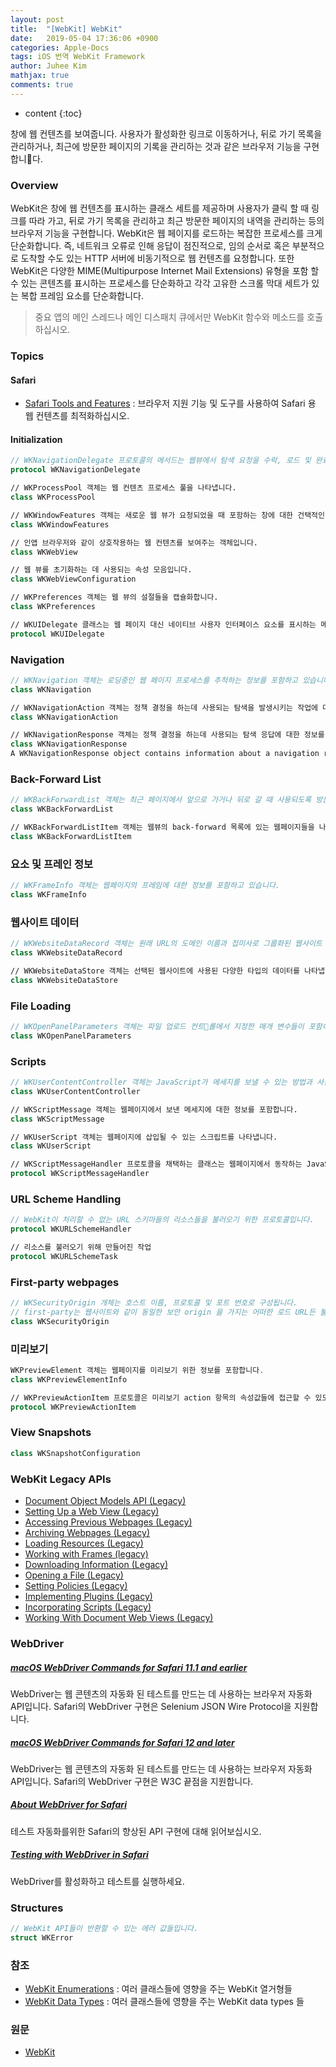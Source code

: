 ```yaml
---
layout: post
title:  "[WebKit] WebKit"
date:   2019-05-04 17:36:06 +0900
categories: Apple-Docs
tags: iOS 번역 WebKit Framework
author: Juhee Kim
mathjax: true
comments: true
---
```


* content
{:toc}

창에 웹 컨텐츠를 보여줍니다. 사용자가 활성화한 링크로 이동하거나, 뒤로 가기 목록을 관리하거나, 최근에 방문한 페이지의 기록을 관리하는 것과 같은 브라우저 기능을 구현합니다.

### Overview
WebKit은 창에 웹 컨텐츠를 표시하는 클래스 세트를 제공하며 사용자가 클릭 할 때 링크를 따라 가고, 뒤로 가기 목록을 관리하고 최근 방문한 페이지의 내역을 관리하는 등의 브라우저 기능을 구현합니다. WebKit은 웹 페이지를 로드하는 복잡한 프로세스를 크게 단순화합니다. 즉, 네트워크 오류로 인해 응답이 점진적으로, 임의 순서로 혹은 부분적으로 도착할 수도 있는 HTTP 서버에 비동기적으로 웹 컨텐츠를 요청합니다. 또한 WebKit은 다양한 MIME(Multipurpose Internet Mail Extensions) 유형을 포함 할 수 있는 콘텐츠를 표시하는 프로세스를 단순화하고 각각 고유한 스크롤 막대 세트가 있는 복합 프레임 요소를 단순화합니다.

> 중요
> 앱의 메인 스레드나 메인 디스패치 큐에서만 WebKit 함수와 메소드를 호출하십시오.

### Topics
#### Safari
* [Safari Tools and Features](https://developer.apple.com/documentation/webkit/safari_tools_and_features) : 브라우저 지원 기능 및 도구를 사용하여 Safari 용 웹 컨텐츠를 최적화하십시오.

#### Initialization
```swift
// WKNavigationDelegate 프로토콜의 메서드는 웹뷰에서 탐색 요청을 수락, 로드 및 완료하는 과정에서 트리거되는 사용자 지정 동작을 구현하는 데 도움이됩니다.
protocol WKNavigationDelegate

// WKProcessPool 객체는 웹 컨텐츠 프로세스 풀을 나타냅니다.
class WKProcessPool

// WKWindowFeatures 객체는 새로운 웹 뷰가 요청되었을 때 포함하는 창에 대한 건택적인 특성들을 지정합니다.
class WKWindowFeatures

// 인앱 브라우저와 같이 상호작용하는 웹 컨텐츠를 보여주는 객체입니다.
class WKWebView

// 웹 뷰를 초기화하는 데 사용되는 속성 모음입니다.
class WKWebViewConfiguration

// WKPreferences 객체는 웹 뷰의 설절들을 캡슐화합니다.
class WKPreferences

// WKUIDelegate 클래스는 웹 페이지 대신 네이티브 사용자 인터페이스 요소를 표시하는 메서드를 제공합니다.
protocol WKUIDelegate
```

### Navigation
```swift
// WKNavigation 객체는 로딩중인 웹 페이지 프로세스를 추척하는 정보를 포함하고 있습니다.
class WKNavigation

// WKNavigationAction 객체는 정책 결정을 하는데 사용되는 탐색을 발생시키는 작업에 대한 정보를 가지고 있습니다.
class WKNavigationAction

// WKNavigationResponse 객체는 정책 결정을 하는데 사용되는 탐색 응답에 대한 정보를 가지고 있습니다.
class WKNavigationResponse
A WKNavigationResponse object contains information about a navigation response, used for making policy decisions.
```

### Back-Forward List
```swift
// WKBackForwardList 객체는 최근 페이지에서 앞으로 가거나 뒤로 갈 때 사용되도록 방문한 페이지의 목록을 가지고 있습니다.
class WKBackForwardList

// WKBackForwardListItem 객체는 웹뷰의 back-forward 목록에 있는 웹페이지들을 나타냅니다.
class WKBackForwardListItem
```

### 요소 및 프레인 정보
```swift
// WKFrameInfo 객체는 웹페이지의 프레임에 대한 정보를 포함하고 있습니다.
class WKFrameInfo
```

### 웹사이트 데이터
```swift
// WKWebsiteDataRecord 객체는 원래 URL의 도메인 이름과 접미사로 그룹화된 웹사이트 데이터를 나타냅니다.
class WKWebsiteDataRecord

// WKWebsiteDataStore 객체는 선택된 웹사이트에 사용된 다양한 타입의 데이터를 나타냅니다. 데이터 타입에는 쿠키에 포함된 Data 타입들, 디스크와 메모리 캐시들, WebSQL, IndexedDB 데이터베이스, 로컬 저장소와 같은 영속성 데이터들이 포함됩니다.
class WKWebsiteDataStore
```

### File Loading
```swift
// WKOpenPanelParameters 객체는 파일 업로드 컨트롤에서 지정한 매개 변수들이 포함하고 있습니다.
class WKOpenPanelParameters
```

### Scripts
```swift
// WKUserContentController 객체는 JavaScript가 메세지를 보낼 수 있는 방법과 사용자 스크립트를 웹뷰에 삽입하는 방법을 제공합니다.
class WKUserContentController

// WKScriptMessage 객체는 웹페이지에서 보낸 메세지에 대한 정보를 포함합니다.
class WKScriptMessage

// WKUserScript 객체는 웹페이지에 삽입될 수 있는 스크립트를 나타냅니다.
class WKUserScript

// WKScriptMessageHandler 프로토콜을 채택하는 클래스는 웹페이지에서 동작하는 JavaScript로부터 메시지를 받을 수 있는 메소드들을 제공합니다.
protocol WKScriptMessageHandler
```

### URL Scheme Handling
```swift
// WebKit이 처리할 수 없는 URL 스키마들의 리소스들을 불러오기 위한 프로토콜입니다.
protocol WKURLSchemeHandler

// 리소스를 불러오기 위해 만들어진 작업
protocol WKURLSchemeTask
```

### First-party webpages
```swift
// WKSecurityOrigin 개체는 호스트 이름, 프로토콜 및 포트 번호로 구성됩니다.
// first-party는 웹사이트와 같이 동일한 보안 origin 을 가지는 어떠한 로드 URL든 불러옵니다. first-party 웹페이지들은 스크립트와 데이터베이스와 같은 다른 리소스들을에 접근할 수 있습니다.
class WKSecurityOrigin
```

### 미리보기
```swift
WKPreviewElement 객체는 웹페이지를 미리보기 위한 정보를 포함합니다.
class WKPreviewElementInfo

// WKPreviewActionItem 프로토콜은 미리보기 action 항목의 속성값들에 접근할 수 있도록 합니다.
protocol WKPreviewActionItem
```

### View Snapshots
```swift
class WKSnapshotConfiguration
```

### WebKit Legacy APIs
* [Document Object Models API (Legacy)](https://developer.apple.com/documentation/webkit/document_object_models_api_legacy)
* [Setting Up a Web View (Legacy)](https://developer.apple.com/documentation/webkit/setting_up_a_web_view_legacy)
* [Accessing Previous Webpages (Legacy)](https://developer.apple.com/documentation/webkit/accessing_previous_webpages_legacy)
* [Archiving Webpages (Legacy)](https://developer.apple.com/documentation/webkit/archiving_webpages_legacy)
* [Loading Resources (Legacy)](https://developer.apple.com/documentation/webkit/loading_resources_legacy)
* [Working with Frames (legacy)](https://developer.apple.com/documentation/webkit/working_with_frames_legacy)
* [Downloading Information (Legacy)](https://developer.apple.com/documentation/webkit/downloading_information_legacy)
* [Opening a File (Legacy)](https://developer.apple.com/documentation/webkit/opening_a_file_legacy)
* [Setting Policies (Legacy)](https://developer.apple.com/documentation/webkit/setting_policies_legacy)
* [Implementing Plugins (Legacy)](https://developer.apple.com/documentation/webkit/implementing_plugins_legacy)
* [Incorporating Scripts (Legacy)](https://developer.apple.com/documentation/webkit/incorporating_scripts_legacy)
* [Working With Document Web Views (Legacy)](https://developer.apple.com/documentation/webkit/working_with_document_web_views_legacy)

### WebDriver
##### [macOS WebDriver Commands for Safari 11.1 and earlier](https://developer.apple.com/documentation/webkit/macos_webdriver_commands_for_safari_11_1_and_earlier)
WebDriver는 웹 콘텐츠의 자동화 된 테스트를 만드는 데 사용하는 브라우저 자동화 API입니다. Safari의 WebDriver 구현은 Selenium JSON Wire Protocol을 지원합니다.

##### [macOS WebDriver Commands for Safari 12 and later](https://developer.apple.com/documentation/webkit/macos_webdriver_commands_for_safari_12_and_later)
WebDriver는 웹 콘텐츠의 자동화 된 테스트를 만드는 데 사용하는 브라우저 자동화 API입니다. Safari의 WebDriver 구현은 W3C 끝점을 지원합니다.

##### [About WebDriver for Safari](https://developer.apple.com/documentation/webkit/about_webdriver_for_safari)
테스트 자동화를위한 Safari의 향상된 API 구현에 대해 읽어보십시오.

##### [Testing with WebDriver in Safari](https://developer.apple.com/documentation/webkit/testing_with_webdriver_in_safari)
WebDriver를 활성화하고 테스트를 실행하세요.

### Structures
```swift
// WebKit API들이 반환할 수 있는 에러 값들입니다.
struct WKError
```

### 참조
* [WebKit Enumerations](https://developer.apple.com/documentation/webkit/webkit_enumerations) : 여러 클래스들에 영향을 주는 WebKit 열거형들
* [WebKit Data Types](https://developer.apple.com/documentation/webkit/webkit_data_types) : 여러 클래스들에 영향을 주는 WebKit data types 들

### 원문
 * [WebKit](https://developer.apple.com/documentation/webkit)
